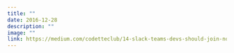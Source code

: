 ```yaml
---
title: ""
date: 2016-12-28
description: ""
image: ""
link: https://medium.com/codetteclub/14-slack-teams-devs-should-join-now-c4447fcda0ad
---
```

